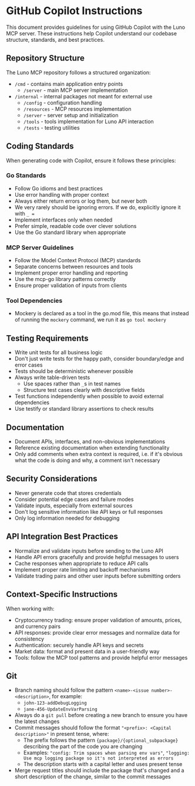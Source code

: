 # GitHub Copilot Instructions

This document provides guidelines for using GitHub Copilot with the Luno MCP server. These instructions help Copilot understand our codebase structure, standards, and best practices.

## Repository Structure

The Luno MCP repository follows a structured organization:

- `/cmd` - contains main application entry points
  - `/server` - main MCP server implementation
- `/internal` - internal packages not meant for external use
  - `/config` - configuration handling
  - `/resources` - MCP resources implementation
  - `/server` - server setup and initialization
  - `/tools` - tools implementation for Luno API interaction
  - `/tests` - testing utilities

## Coding Standards

When generating code with Copilot, ensure it follows these principles:

### Go Standards

- Follow Go idioms and best practices
- Use error handling with proper context
- Always either return errors or log them, but never both
- We very rarely should be ignoring errors. If we do, explicitly ignore it with `_ =`
- Implement interfaces only when needed
- Prefer simple, readable code over clever solutions
- Use the Go standard library when appropriate

### MCP Server Guidelines

- Follow the Model Context Protocol (MCP) standards
- Separate concerns between resources and tools
- Implement proper error handling and reporting
- Use the mcp-go library patterns correctly
- Ensure proper validation of inputs from clients

### Tool Dependencies
- Mockery is declared as a tool in the go.mod file, this means that instead of running the `mockery` command, we run it as `go tool mockery`

## Testing Requirements

- Write unit tests for all business logic
- Don't just write tests for the happy path, consider boundary/edge and error cases
- Tests should be deterministic whenever possible
- Always write table-driven tests
  - Use spaces rather than `_`s in test names
  - Structure test cases clearly with descriptive fields
- Test functions independently when possible to avoid external dependencies
- Use testify or standard library assertions to check results

## Documentation

- Document APIs, interfaces, and non-obvious implementations
- Reference existing documentation when extending functionality
- Only add comments when extra context is required, i.e. if it's obvious what the code is doing and why, a comment isn't necessary

## Security Considerations

- Never generate code that stores credentials
- Consider potential edge cases and failure modes
- Validate inputs, especially from external sources
- Don't log sensitive information like API keys or full responses
- Only log information needed for debugging

## API Integration Best Practices

- Normalize and validate inputs before sending to the Luno API
- Handle API errors gracefully and provide helpful messages to users
- Cache responses when appropriate to reduce API calls
- Implement proper rate limiting and backoff mechanisms
- Validate trading pairs and other user inputs before submitting orders

## Context-Specific Instructions

When working with:

- Cryptocurrency trading: ensure proper validation of amounts, prices, and currency pairs
- API responses: provide clear error messages and normalize data for consistency
- Authentication: securely handle API keys and secrets
- Market data: format and present data in a user-friendly way
- Tools: follow the MCP tool patterns and provide helpful error messages

## Git

- Branch naming should follow the pattern `<name>-<issue number>-<description>`, for example:
  - `john-123-addDebugLogging`
  - `jane-456-UpdateEnvVarParsing`
- Always do a `git pull` before creating a new branch to ensure you have the latest changes
- Commit messages should follow the format `"<prefix>: <Capital description>"` in present tense, where:
  - The prefix follows the pattern `{package}/{optional_subpackage}` describing the part of the code you are changing
  - Examples: `"config: Trim spaces when parsing env vars"`, `"logging: Use mcp logging package so it's not interpreted as errors`
  - The description starts with a capital letter and uses present tense
- Merge request titles should include the package that's changed and a short description of the change, similar to the commit messages
